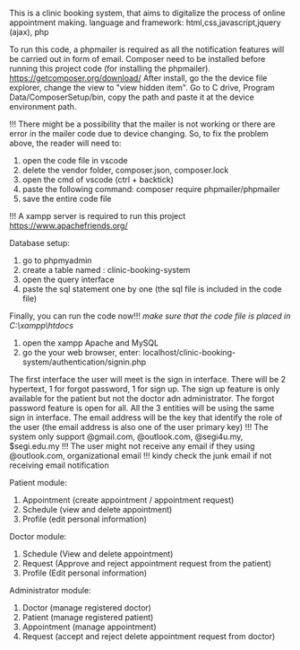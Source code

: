 This is a clinic booking system, that aims to digitalize the process of online appointment making.
language and framework: html,css,javascript,jquery (ajax), php

To run this code, a phpmailer is required as all the notification features will be carried out in form of email.
Composer need to be installed before running this project code (for installing the phpmailer).  https://getcomposer.org/download/
After install, go the the device file explorer, change the view to "view hidden item". Go to C drive, Program Data/ComposerSetup/bin, copy the path and paste it at the device environment path.

!!! There might be a possibility that the mailer is not working or there are error in the mailer code due to device changing. 
So, to fix the problem above, the reader will need to:
1. open the code file in vscode
2. delete the vendor folder, composer.json, composer.lock
3. open the cmd of vscode (ctrl + backtick)
4. paste the following command:  composer require phpmailer/phpmailer
5. save the entire code file

!!! A xampp server is required to run this project https://www.apachefriends.org/

Database setup:
1. go to phpmyadmin
2. create a table named : clinic-booking-system
3. open the query interface
4. paste the sql statement one by one (the sql file is included in the code file)

Finally, you can run the code now!!! *make sure that the code file is placed in C:\xampp\htdocs*
1. open the xampp Apache and MySQL
2. go the your web browser, enter: localhost/clinic-booking-system/authentication/signin.php

The first interface the user will meet is the sign in interface. There will be 2 hypertext, 1 for forgot password, 1 for sign up. The sign up feature is only available for the patient but not the doctor adn administrator.
The forgot password feature is open for all. All the 3 entities will be using the same sign in interface. The email address will be the key that identify the role of the user (the email address is also one of the user primary key)
!!! The system only support @gmail.com, @outlook.com, @segi4u.my, $segi.edu.my
!!! The user might not receive any email if they using @outlook.com, organizational email
!!! kindy check the junk email if not receiving email notification

Patient module:
1. Appointment (create appointment / appointment request)
2. Schedule (view and delete appointment)
3. Profile (edit personal information)

Doctor module:
1. Schedule (View and delete appointment)
2. Request (Approve and reject appointment request from the patient)
3. Profile (Edit personal information)

Administrator module:
1. Doctor (manage registered doctor)
2. Patient (manage registered patient)
3. Appointment (manage appointment)
4. Request (accept and reject delete appointment request from doctor)

